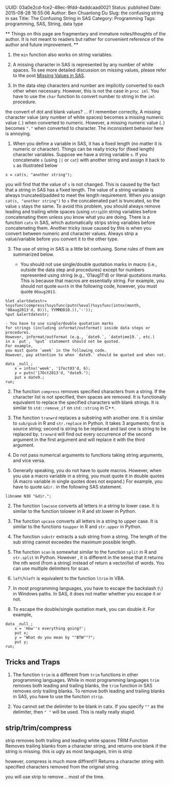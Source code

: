 UUID: 03a0e2cd-fce2-48ec-9fdd-4addcaad0021
Status: published
Date: 2015-08-28 16:55:06
Author: Ben Chuanlong Du
Slug: the confusing string in sas
Title: The Confusing String in SAS
Category: Programming
Tags: programming, SAS, String, data type

**
Things on this page are
fragmentary and immature notes/thoughts of the author.
It is not meant to readers
but rather for convenient reference of the author and future improvement.
**

1. the `min` function also works on string variables.

0. A missing character in SAS is represented by any number of white spaces. 
To see more detailed discussion on missing values, 
please refer to the post 
[Missing Values in SAS](http://www.legendu.net/en/blog/missing-values-in-sas/).

1. In the data step characters and number are implicitly converted to each other when necessary.
However, 
this is not the case in `proc iml`.
You have to use the `char` function to convert number to string in the `iml` procedure.

the convert of dot and blank values? ...
if I remember correctly,
A missing character value (any number of white spaces) becomes a missing numeric value (`.`) 
when converted to numeric. 
However,
a missing numeric value (`.`) becomes `"."` when converted to character.
The inconsistent behavior here is annoying.

1. When you define a variable in SAS, 
it has a fixed length (no matter it is numeric or character). 
Things can be really tricky for (fixed length) character variables.
Suppose we have a string variable `s`. 
If you concatenate `s` (using `||` or `cat`) with another string 
and assign it back to `s` as illustrated below

```SAS
s = cat(s, "another string");
```

you will find that the value of `s` is not changed. 
This is caused by the fact that a string in SAS has a fixed length. 
The value of a string variable is always truncated/padded to meet the length requirement.
When you assign 
`cat(s, "another string")` 
to `s` the concatenated part is truncated, 
so the value `s` stays the same.
To avoid this problem, 
you should always remove leading and trailing white spaces (using `strip`)in string variables 
before concatenating them unless you know what you are doing.
There is a function `catx` in SAS, 
which automatically strips string variables before concatenating them.
Another tricky issue caused by this is when you convert between numeric and character values. 
Always strip a value/variable before you convert it to the other type. 

3. The use of string in SAS is a little bit confusing. 
Some rules of them are summarized below.

	- You should not use single/double quotation marks in macro 
    (i.e., outside the data step and procedures) 
	except for numbers represented using string (e.g., '01aug11'd) 
    or literal quotations marks. 
	This is because that macros are essentially string.
	For example, 
    you should not quote `month` in the following code, 
	however, 
    you must quote `08aug2013`.  

```SAS
%let alertdatestr= %sysfunc(compress(%sysfunc(putn(%eval(%sysfunc(intnx(month, '08aug2013'd, 0))), YYMMDD10.)),'-'));
%put &alertdatestr;
```
	
	- You have to use single/double quotation marks 
    for strings (including informat/outformat) inside data steps or procedures.
    However, informat/outformat (e.g., `date9.`, `datetime19.`, etc.) 
    in a `put`, `%put` statement should not be quoted.
	For example, 
    you must quote `week` in the following code. 
    However, pay attention to when `date9.` should be quoted and when not.

```SAS
data _null_;
    x = intnx('week', '17oct03'd, 6);
    y = putn('17Oct2013'd, "date9.");
    put x date9.;
run;
```

2. The function `compress` removes specified characters from a string.
If the character list is not specified, 
then spaces are removed.
It is functionally equivalent to replace the specified characters with blank strings.
It is similar to `std::remove_if` on `std::string` in C++. 

3. The function `tranwrd` replaces a substring with another one.
It is similar to `sub/gsub` in R and `str.replace` in Python.
It takes 3 arguments; 
first is source string; 
second is string to be replaced and last one is string to be replaced by. 
`tranwrd` will find out every occurrence of the second argument 
in the first argument and will replace it with the third argument.

4. Do not pass numerical arguments to functions taking string arguments,
and vice versa.

1. Generally speaking, 
you do not have to quote macros.
However, 
when you use a macro variable in a string,
you must quote it in double quotes 
(A macro variable in single quotes does not expand.)
For example, 
you have to quote `&dir.` in the following SAS statement.

```SAS
libname N3D "&dir.";
```

2. The function `lowcase` converts all letters in a string to lower case. 
It is similar to the function tolower in R and str.lower in Python.

3. The function `upcase` converts all letters in a string to upper case.
It is similar to the functions `toupper` in R and `str.upper` in Python.

4. The function `substr` extracts a sub string from a string.
The length of the sub string cannot exceedes the maximum possible length.

5. The function `scan` is somewhat similar to 
the function `split` in R and `str.split` in Python.
However ,
it is different in the sense 
that it returns the nth word (from a string) instead of return a vector/list of words. 
You can use multiple delimiters for scan.

6. `left`/`%left` is equivalent to the function `ltrim` in VBA.

1. In most programming languages,
you have to escape the backslash (`\`) in Windows paths.
In SAS, 
it does not matter whether you escape it or not. 

2. To escape the double/single quotation mark, 
you can double it. 
For example,

```SAS
data _null_;
    x = 'How''s everything going?';
    put x;
    y = "What do you mean by ""BTW""?";
    put y;
run;
```

## Tricks and Traps

1. The function `trim` is a different from `trim` functions in other programming languages.
While in most programming languages 
`trim` removes both leading and trailing blanks,
the `trim` function in SAS removes only trailing blanks.
To remove both leading and trailing blanks in SAS,
you have to use the function `strip`.

2. You cannot set the delimiter to be blank in catx.
If you specify `""` as the delimiter, 
then `" "` will be used.
This is really really stupid.

## strip/trim/compress

strip removes both trailing and leading white spaces
TRIM Function
Removes trailing blanks from a character string, 
and returns one blank if the string is missing.
this is ugly as most languages, trim is strip

however, compress is much more diffrent!!!
Returns a character string with specified characters removed from the original string.

you will use strip to remove .. most of the time.
